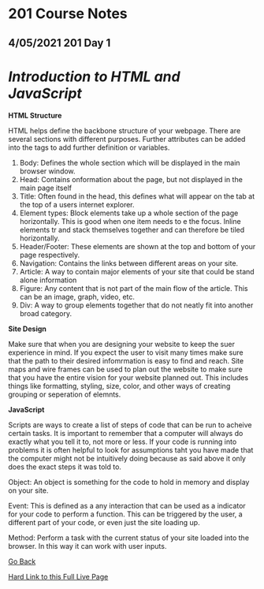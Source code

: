 # 201 Course Notes

## 4/05/2021 201 Day 1

# *Introduction to HTML and JavaScript*

**HTML Structure**

HTML helps define the backbone structure of your webpage. There are several sections with different purposes. Further attributes can be added into the tags to add further definition or variables.

1. Body: Defines the whole section which will be displayed in the main browser window.
2. Head: Contains onformation about the page, but not displayed in the main page itself
3. Title: Often found in the head, this defines what will appear on the tab at the top of a users internet explorer.
4. Element types: Block elements take up a whole section of the page horizontally. This is good when one item needs to e the focus. Inline elements tr and stack themselves together and can therefore be tiled horizontally.
5. Header/Footer: These elements are shown at the top and bottom of your page respectively.
6. Navigation: Contains the links between different areas on your site.
7. Article: A way to contain major elements of your site that could be stand alone information
8. Figure: Any content that is not part of the main flow of the article. This can be an image, graph, video, etc.
9. Div: A way to group elements together that do not neatly fit into another broad category.

**Site Design**

Make sure that when you are designing your website to keep the suer experience in mind. If you expect the user to visit many times make sure that the path to their desired infomrmation is easy to find and reach. Site maps and wire frames can be used to plan out the website to make sure that you have the entire vision for your website planned out. This includes things like formatting, styling, size, color, and other ways of creating grouping or seperation of elemnts.

**JavaScript**

Scripts are ways to create a list of steps of code that can be run to acheive certain tasks. It is important to remember that a computer will always do exactly what you tell it to, not more or less. If your code is running into problems it is often helpful to look for assumptions taht you have made that the computer might not be intuitively doing because as said above it only does the exact steps it was told to.

Object: An object is something for the code to hold in memory and display on your site. 

Event: This is defined as a any interaction that can be used as a indicator for your code to perform a function. This can be triggered by the user, a different part of your code, or even just the site loading up.

Method: Perform a task with the current status of your site loaded into the browser. In this way it can work with user inputs.

[Go Back](README.md)

[Hard Link to this Full Live Page](https://charles-bofferding.github.io/reading-notes/class-01.html)